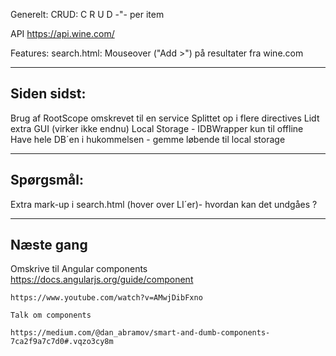 Generelt:
	CRUD:
		C
		R
		U
		D
		-"- per item

API
	https://api.wine.com/

Features:
	search.html:
		Mouseover ("Add >") på resultater fra wine.com

----------------
Siden sidst:
----------------
Brug af RootScope omskrevet til en service
Splittet op i flere directives
Lidt extra GUI (virker ikke endnu)
Local Storage - IDBWrapper
	kun til offline
	Have hele DB´en i hukommelsen - gemme løbende til local storage

----------------
Spørgsmål:
----------------
Extra mark-up i search.html (hover over LI´er)- hvordan kan det undgåes ?

----------------
Næste gang
----------------
Omskrive til Angular components
	https://docs.angularjs.org/guide/component
	
	https://www.youtube.com/watch?v=AMwjDibFxno
	
	Talk om components
	
	https://medium.com/@dan_abramov/smart-and-dumb-components-7ca2f9a7c7d0#.vqzo3cy8m
